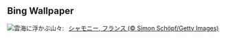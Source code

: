## Bing Wallpaper
![](https://www.bing.com/th?id=OHR.MontBlancMassif_JA-JP5454742573_UHD.jpg&w=1000)雲海に浮かぶ山々:&nbsp;&ensp;[シャモニー, フランス (© Simon Schöpf/Getty Images)](https://www.bing.com/th?id=OHR.MontBlancMassif_JA-JP5454742573_UHD.jpg)
<br><br/>
